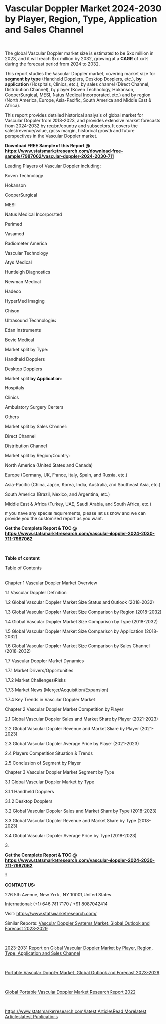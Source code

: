 <h1>Vascular Doppler Market 2024-2030 by Player, Region, Type, Application and Sales Channel</h1><br/><p>The global Vascular Doppler market size is estimated to be $xx million in 2023, and it will reach $xx million by 2032, growing at a <strong>CAGR</strong> of xx% during the forecast period from 2024 to 2032.</p>
 
 
 
 <p>This report studies the Vascular Doppler market, covering market size for <strong>segment by type</strong> (Handheld Dopplers, Desktop Dopplers, etc.), <strong>by application</strong> (Hospitals, Clinics, etc.), by sales channel (Direct Channel, Distribution Channel), by player (Koven Technology, Hokanson, CooperSurgical, MESI, Natus Medical Incorporated, etc.) and by region (North America, Europe, Asia-Pacific, South America and Middle East & Africa).</p>
 
 
 
 <p>This report provides detailed historical analysis of global market for Vascular Doppler from 2018-2023, and provides extensive market forecasts from 2024-2032 by region/country and subsectors. It covers the sales/revenue/value, gross margin, historical growth and future perspectives in the Vascular Doppler market.</p>
 
 
 
 <p><strong>Download FREE Sample of this Report @ <a href="https://www.statsmarketresearch.com/download-free-sample/7987062/vascular-doppler-2024-2030-711">https://www.statsmarketresearch.com/download-free-sample/7987062/vascular-doppler-2024-2030-711</a></strong></p>
 
 
 
 <p>Leading Players of Vascular Doppler including:</p>
 
 
 
 <p>Koven Technology</p>
 
 
 
 <p>Hokanson</p>
 
 
 
 <p>CooperSurgical</p>
 
 
 
 <p>MESI</p>
 
 
 
 <p>Natus Medical Incorporated</p>
 
 
 
 <p>Perimed</p>
 
 
 
 <p>Vasamed</p>
 
 
 
 <p>Radiometer America</p>
 
 
 
 <p>Vascular Technology</p>
 
 
 
 <p>Atys Medical</p>
 
 
 
 <p>Huntleigh Diagnostics</p>
 
 
 
 <p>Newman Medical</p>
 
 
 
 <p>Hadeco</p>
 
 
 
 <p>HyperMed Imaging</p>
 
 
 
 <p>Chison</p>
 
 
 
 <p>Ultrasound Technologies</p>
 
 
 
 <p>Edan Instruments</p>
 
 
 
 <p>Bovie Medical</p>
 
 
 
 <p>Market split by Type:</p>
 
 
 
 <p>Handheld Dopplers</p>
 
 
 
 <p>Desktop Dopplers</p>
 
 
 
 <p>Market split <strong>by Application</strong>:</p>
 
 
 
 <p>Hospitals</p>
 
 
 
 <p>Clinics</p>
 
 
 
 <p>Ambulatory Surgery Centers</p>
 
 
 
 <p>Others</p>
 
 
 
 <p>Market split by Sales Channel:</p>
 
 
 
 <p>Direct Channel</p>
 
 
 
 <p>Distribution Channel</p>
 
 
 
 <p>Market split by Region/Country:</p>
 
 
 
 <p>North America (United States and Canada)</p>
 
 
 
 <p>Europe (Germany, UK, France, Italy, Spain, and Russia, etc.)</p>
 
 
 
 <p>Asia-Pacific (China, Japan, Korea, India, Australia, and Southeast Asia, etc.)</p>
 
 
 
 <p>South America (Brazil, Mexico, and Argentina, etc.)</p>
 
 
 
 <p>Middle East & Africa (Turkey, UAE, Saudi Arabia, and South Africa, etc.)</p>
 
 
 
 <p>If you have any special requirements, please let us know and we can provide you the customized report as you want.</p>
 
 
 
 <div><b>Get the Complete Report & TOC @ <a href="https://www.statsmarketresearch.com/vascular-doppler-2024-2030-711-7987062">https://www.statsmarketresearch.com/vascular-doppler-2024-2030-711-7987062</a></b></div>
 
 
 
 <p><br />
 
 <b>Table of content</b></p>
 
 
 
 <p>Table of Contents<br />
 
 <br />
 
 Chapter 1 Vascular Doppler Market Overview<br />
 
 1.1 Vascular Doppler Definition<br />
 
 1.2 Global Vascular Doppler Market Size Status and Outlook (2018-2032)<br />
 
 1.3 Global Vascular Doppler Market Size Comparison by Region (2018-2032)<br />
 
 1.4 Global Vascular Doppler Market Size Comparison by Type (2018-2032)<br />
 
 1.5 Global Vascular Doppler Market Size Comparison by Application (2018-2032)<br />
 
 1.6 Global Vascular Doppler Market Size Comparison by Sales Channel (2018-2032)<br />
 
 1.7 Vascular Doppler Market Dynamics<br />
 
 1.7.1 Market Drivers/Opportunities<br />
 
 1.7.2 Market Challenges/Risks<br />
 
 1.7.3 Market News (Merger/Acquisition/Expansion)<br />
 
 1.7.4 Key Trends in Vascular Doppler Market<br />
 
 Chapter 2 Vascular Doppler Market Competition by Player<br />
 
 2.1 Global Vascular Doppler Sales and Market Share by Player (2021-2023)<br />
 
 2.2 Global Vascular Doppler Revenue and Market Share by Player (2021-2023)<br />
 
 2.3 Global Vascular Doppler Average Price by Player (2021-2023)<br />
 
 2.4 Players Competition Situation & Trends<br />
 
 2.5 Conclusion of Segment by Player<br />
 
 Chapter 3 Vascular Doppler Market Segment by Type<br />
 
 3.1 Global Vascular Doppler Market by Type<br />
 
 3.1.1 Handheld Dopplers<br />
 
 3.1.2 Desktop Dopplers<br />
 
 3.2 Global Vascular Doppler Sales and Market Share by Type (2018-2023)<br />
 
 3.3 Global Vascular Doppler Revenue and Market Share by Type (2018-2023)<br />
 
 3.4 Global Vascular Doppler Average Price by Type (2018-2023)<br />
 
 3.</p>
 
 
 
 <div><b>Get the Complete Report & TOC @ <a href="https://www.statsmarketresearch.com/vascular-doppler-2024-2030-711-7987062">https://www.statsmarketresearch.com/vascular-doppler-2024-2030-711-7987062</a></b></div>
 
 
 
 <p>? </p>
 
 
 
 <p><b>CONTACT US:</b><br />
 
 276 5th Avenue, New York , NY 10001,United States<br />
 
 International: (+1) 646 781 7170 / +91 8087042414<br />
 
 Visit: <a href="https://www.statsmarketresearch.com/">https://www.statsmarketresearch.com/</a><br />
 
 Similar Reports: <a href="https://www.statsmarketresearch.com/vascular-doppler-2024-2030-711-7987062">Vascular Doppler Systems Market, Global Outlook and Forecast 2023-2029</a><br />
 
 <br />
 
 <a href="https://www.statsmarketresearch.com/vascular-doppler-2024-2030-711-7987062">2023-2031 Report on Global Vascular Doppler Market by Player, Region, Type, Application and Sales Channel</a><br />
 
 <br />
 
 <a href="https://www.statsmarketresearch.com/vascular-doppler-2024-2030-711-7987062">Portable Vascular Doppler Market, Global Outlook and Forecast 2023-2029</a><br />
 
 <br />
 
 <a href="https://www.statsmarketresearch.com/vascular-doppler-2024-2030-711-7987062">Global Portable Vascular Doppler Market Research Report 2022</a><br />
 
 <br />
 
 <a href="https://gyeongbokgung.com">https://www.statsmarketresearch.com/</a><a href="https://hallyeomaritime.com">latest Articles</a><a href="https://jingwansa.com">Read More</a><a href="https://nguoiviet.jp/">latest Articles</a><a href="https://www.intelmarketresearch.com/">latest Publications</a></p>